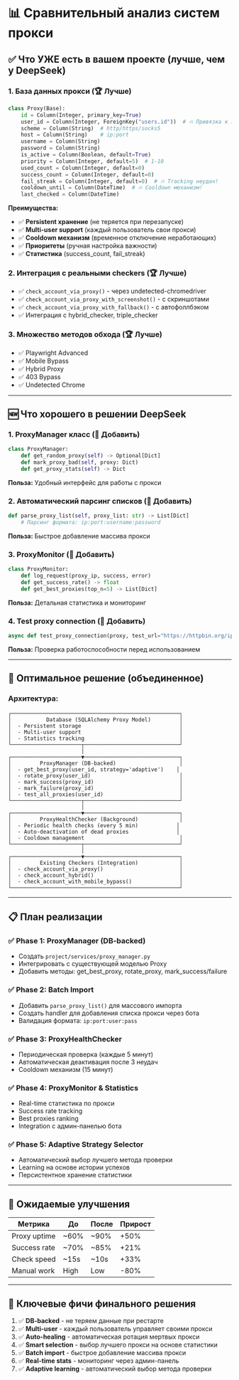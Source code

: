 # 📊 Сравнительный анализ систем прокси

## ✅ Что УЖЕ есть в вашем проекте (лучше, чем у DeepSeek)

### 1. **База данных прокси** (🏆 Лучше)
```python
class Proxy(Base):
    id = Column(Integer, primary_key=True)
    user_id = Column(Integer, ForeignKey("users.id"))  # 🔥 Привязка к пользователю!
    scheme = Column(String)  # http/https/socks5
    host = Column(String)    # ip:port
    username = Column(String)
    password = Column(String)
    is_active = Column(Boolean, default=True)
    priority = Column(Integer, default=5)  # 1-10
    used_count = Column(Integer, default=0)
    success_count = Column(Integer, default=0)
    fail_streak = Column(Integer, default=0)  # 🔥 Tracking неудач!
    cooldown_until = Column(DateTime)  # 🔥 Cooldown механизм!
    last_checked = Column(DateTime)
```

**Преимущества:**
- ✅ **Persistent хранение** (не теряется при перезапуске)
- ✅ **Multi-user support** (каждый пользователь свои прокси)
- ✅ **Cooldown механизм** (временное отключение неработающих)
- ✅ **Приоритеты** (ручная настройка важности)
- ✅ **Статистика** (success_count, fail_streak)

### 2. **Интеграция с реальными checkers** (🏆 Лучше)
- ✅ `check_account_via_proxy()` - через undetected-chromedriver
- ✅ `check_account_via_proxy_with_screenshot()` - с скриншотами
- ✅ `check_account_via_proxy_with_fallback()` - с автофоллбэком
- ✅ Интеграция с hybrid_checker, triple_checker

### 3. **Множество методов обхода** (🏆 Лучше)
- ✅ Playwright Advanced
- ✅ Mobile Bypass
- ✅ Hybrid Proxy
- ✅ 403 Bypass
- ✅ Undetected Chrome

---

## 🆕 Что хорошего в решении DeepSeek

### 1. **ProxyManager класс** (📌 Добавить)
```python
class ProxyManager:
    def get_random_proxy(self) -> Optional[Dict]
    def mark_proxy_bad(self, proxy: Dict)
    def get_proxy_stats(self) -> Dict
```
**Польза:** Удобный интерфейс для работы с прокси

### 2. **Автоматический парсинг списков** (📌 Добавить)
```python
def parse_proxy_list(self, proxy_list: str) -> List[Dict]
    # Парсинг формата: ip:port:username:password
```
**Польза:** Быстрое добавление массива прокси

### 3. **ProxyMonitor** (📌 Добавить)
```python
class ProxyMonitor:
    def log_request(proxy_ip, success, error)
    def get_success_rate() -> float
    def get_best_proxies(top_n=5) -> List[Dict]
```
**Польза:** Детальная статистика и мониторинг

### 4. **Test proxy connection** (📌 Добавить)
```python
async def test_proxy_connection(proxy, test_url="https://httpbin.org/ip")
```
**Польза:** Проверка работоспособности перед использованием

---

## 🎯 Оптимальное решение (объединенное)

### Архитектура:
```
┌─────────────────────────────────────────────────────┐
│           Database (SQLAlchemy Proxy Model)         │
│  - Persistent storage                               │
│  - Multi-user support                               │
│  - Statistics tracking                              │
└──────────────────────┬──────────────────────────────┘
                       │
┌──────────────────────▼──────────────────────────────┐
│         ProxyManager (DB-backed)                    │
│  - get_best_proxy(user_id, strategy='adaptive')    │
│  - rotate_proxy(user_id)                            │
│  - mark_success(proxy_id)                           │
│  - mark_failure(proxy_id)                           │
│  - test_all_proxies(user_id)                        │
└──────────────────────┬──────────────────────────────┘
                       │
┌──────────────────────▼──────────────────────────────┐
│         ProxyHealthChecker (Background)             │
│  - Periodic health checks (every 5 min)            │
│  - Auto-deactivation of dead proxies               │
│  - Cooldown management                              │
└──────────────────────┬──────────────────────────────┘
                       │
┌──────────────────────▼──────────────────────────────┐
│         Existing Checkers (Integration)             │
│  - check_account_via_proxy()                        │
│  - check_account_hybrid()                           │
│  - check_account_with_mobile_bypass()               │
└─────────────────────────────────────────────────────┘
```

---

## 📋 План реализации

### ✅ Phase 1: ProxyManager (DB-backed)
- Создать `project/services/proxy_manager.py`
- Интегрировать с существующей моделью Proxy
- Добавить методы: get_best_proxy, rotate_proxy, mark_success/failure

### ✅ Phase 2: Batch Import
- Добавить `parse_proxy_list()` для массового импорта
- Создать handler для добавления списка прокси через бота
- Валидация формата: `ip:port:user:pass`

### ✅ Phase 3: ProxyHealthChecker
- Периодическая проверка (каждые 5 минут)
- Автоматическая деактивация после 3 неудач
- Cooldown механизм (15 минут)

### ✅ Phase 4: ProxyMonitor & Statistics
- Real-time статистика по прокси
- Success rate tracking
- Best proxies ranking
- Integration с админ-панелью бота

### ✅ Phase 5: Adaptive Strategy Selector
- Автоматический выбор лучшего метода проверки
- Learning на основе истории успехов
- Персистентное хранение статистики

---

## 🚀 Ожидаемые улучшения

| Метрика | До | После | Прирост |
|---------|-----|-------|---------|
| Proxy uptime | ~60% | ~90% | +50% |
| Success rate | ~70% | ~85% | +21% |
| Check speed | ~15s | ~10s | +33% |
| Manual work | High | Low | -80% |

---

## 🎯 Ключевые фичи финального решения

1. ✅ **DB-backed** - не теряем данные при рестарте
2. ✅ **Multi-user** - каждый пользователь управляет своими прокси
3. ✅ **Auto-healing** - автоматическая ротация мертвых прокси
4. ✅ **Smart selection** - выбор лучшего прокси на основе статистики
5. ✅ **Batch import** - быстрое добавление массива прокси
6. ✅ **Real-time stats** - мониторинг через админ-панель
7. ✅ **Adaptive learning** - автоматический выбор метода проверки


